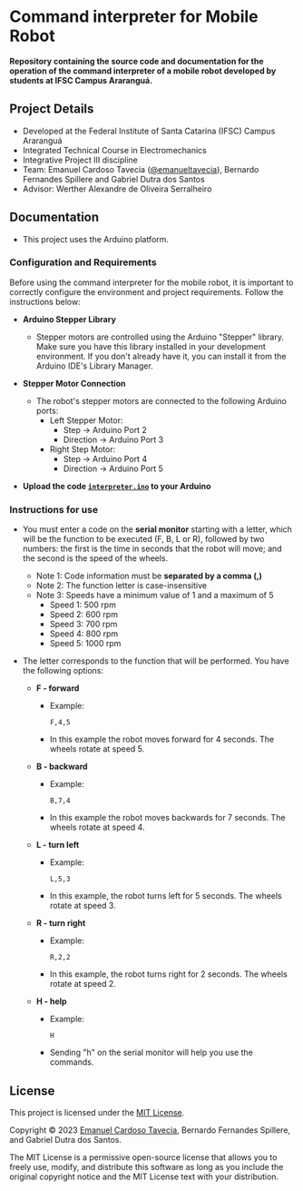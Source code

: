 # Command interpreter for Mobile Robot

**Repository containing the source code and documentation for the operation of the command interpreter of a mobile robot developed by students at IFSC Campus Araranguá.**

## Project Details
- Developed at the Federal Institute of Santa Catarina (IFSC) Campus Araranguá
- Integrated Technical Course in Electromechanics
- Integrative Project III discipline
- Team: Emanuel Cardoso Tavecia ([@emanueltavecia](https://github.com/emanueltavecia)), Bernardo Fernandes Spillere and Gabriel Dutra dos Santos
- Advisor: Werther Alexandre de Oliveira Serralheiro

## Documentation

- This project uses the Arduino platform.

### Configuration and Requirements

Before using the command interpreter for the mobile robot, it is important to correctly configure the environment and project requirements. Follow the instructions below:

- **Arduino Stepper Library**
  - Stepper motors are controlled using the Arduino "Stepper" library. Make sure you have this library installed in your development environment. If you don't already have it, you can install it from the Arduino IDE's Library Manager.

- **Stepper Motor Connection**
  - The robot's stepper motors are connected to the following Arduino ports:
    - Left Stepper Motor:
      - Step → Arduino Port 2
      - Direction → Arduino Port 3
    - Right Step Motor:
      - Step → Arduino Port 4
      - Direction → Arduino Port 5

- **Upload the code [```interpreter.ino```](interpreter.ino) to your Arduino**

### Instructions for use

- You must enter a code on the **serial monitor** starting with a letter, which will be the function to be executed (F, B, L or R), followed by two numbers: the first is the time in seconds that the robot will move; and the second is the speed of the wheels.
  - Note 1: Code information must be **separated by a comma (,)**
  - Note 2: The function letter is case-insensitive
  - Note 3: Speeds have a minimum value of 1 and a maximum of 5
    - Speed 1: 500 rpm
    - Speed 2: 600 rpm
    - Speed 3: 700 rpm
    - Speed 4: 800 rpm
    - Speed 5: 1000 rpm

- The letter corresponds to the function that will be performed. You have the following options:

  - **F - forward**
    - Example:
      ```
      F,4,5
      ```
    - In this example the robot moves forward for 4 seconds. The wheels rotate at speed 5.

  - **B - backward**
    - Example:
      ```
      B,7,4
      ```
    - In this example the robot moves backwards for 7 seconds. The wheels rotate at speed 4.

  - **L - turn left**
    - Example:
      ```
      L,5,3
      ```
    - In this example, the robot turns left for 5 seconds. The wheels rotate at speed 3.

  - **R - turn right**
    - Example:
      ```
      R,2,2
      ```
    - In this example, the robot turns right for 2 seconds. The wheels rotate at speed 2.

  - **H - help**
    - Example:
      ```
      H
      ```
    - Sending "h" on the serial monitor will help you use the commands.

## License

This project is licensed under the [MIT License](LICENSE).

Copyright © 2023 [Emanuel Cardoso Tavecia](https://github.com/emanueltavecia), Bernardo Fernandes Spillere, and Gabriel Dutra dos Santos.

The MIT License is a permissive open-source license that allows you to freely use, modify, and distribute this software as long as you include the original copyright notice and the MIT License text with your distribution.
